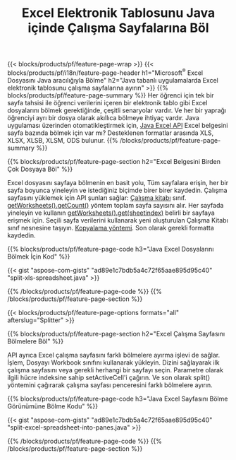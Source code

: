 ﻿---
title: Excel Elektronik Tablosunu Java içinde Çalışma Sayfalarına Böl
url: /tr/java/splitter/
description: Java Excel kitaplığı kullanılarak Microsoft Excel dosyalarının birden çok belgeye nasıl bölüneceğini açıklayan Java kaynak kodları
---
{{< blocks/products/pf/feature-page-wrap >}}
{{< blocks/products/pf/i18n/feature-page-header h1="Microsoft<sup>&reg;</sup> Excel Dosyasını Java aracılığıyla Bölme" h2="Java tabanlı uygulamalarda Excel elektronik tablosunu çalışma sayfalarına ayırın" >}}
{{% blocks/products/pf/feature-page-summary %}}
Her öğrenci için tek bir sayfa tahsisi ile öğrenci verilerini içeren bir elektronik tablo gibi Excel dosyalarını bölmek gerektiğinde, çeşitli senaryolar vardır. Ve her bir yaprağı öğrenciyi ayrı bir dosya olarak akıllıca bölmeye ihtiyaç vardır. Java uygulaması üzerinden otomatikleştirmek için, [Java Excel API](/cells/java/) Excel belgesini sayfa bazında bölmek için var mı? Desteklenen formatlar arasında XLS, XLSX, XLSB, XLSM, ODS bulunur. 
{{% /blocks/products/pf/feature-page-summary %}}

{{% blocks/products/pf/feature-page-section h2="Excel Belgesini Birden Çok Dosyaya Böl" %}}

Excel dosyasını sayfaya bölmenin en basit yolu, Tüm sayfalara erişin, her bir sayfa boyunca yineleyin ve istediğiniz biçimde birer birer kaydedin. Çalışma sayfasını yüklemek için API şunları sağlar: [Çalışma kitabı](https://reference.aspose.com/cells/java/com.aspose.cells/Workbook) sınıf. [getWorksheets().getCount()](https://reference.aspose.com/cells/java/com.aspose.cells/worksheetcollection#Count) yöntem toplam sayfa sayısını alır. Her sayfada yineleyin ve kullanın [getWorksheets().get(sheetindex)](https://reference.aspose.com/cells/java/com.aspose.cells/worksheetcollection#get) belirli bir sayfaya erişmek için. Seçili sayfa verilerini kullanarak yeni oluşturulan Çalışma Kitabı sınıf nesnesine taşıyın. [Kopyalama yöntemi](https://reference.aspose.com/cells/java/com.aspose.cells/workbook#copy(com.aspose.cells.Workbook)). Son olarak gerekli formatta kaydedin.

{{% blocks/products/pf/feature-page-code h3="Java Excel Dosyalarını Bölmek İçin Kod" %}}

{{< gist "aspose-com-gists" "ad89e1c7bdb5a4c72f65aae895d95c40" "split-xls-spreadsheet.java" >}}

{{% /blocks/products/pf/feature-page-code %}}
{{% /blocks/products/pf/feature-page-section %}}

{{< blocks/products/pf/feature-page-options formats="all" afterslug="Splitter" >}}

{{% blocks/products/pf/feature-page-section h2="Excel Çalışma Sayfasını Bölmelere Böl" %}}

API ayrıca Excel çalışma sayfasını farklı bölmelere ayırma işlevi de sağlar. İşlem, Dosyayı Workbook sınıfını kullanarak yükleyin. Dizini sağlayarak ilk çalışma sayfasını veya gerekli herhangi bir sayfayı seçin. Parametre olarak ilgili hücre indeksine sahip setActiveCell'i çağırın. Ve son olarak split() yöntemini çağırarak çalışma sayfası penceresini farklı bölmelere ayırın.

{{% blocks/products/pf/feature-page-code h3="Java Excel Sayfasını Bölme Görünümüne Bölme Kodu" %}}

{{< gist "aspose-com-gists" "ad89e1c7bdb5a4c72f65aae895d95c40" "split-excel-spreadsheet-into-panes.java" >}}

{{% /blocks/products/pf/feature-page-code %}}
{{% /blocks/products/pf/feature-page-section %}}
